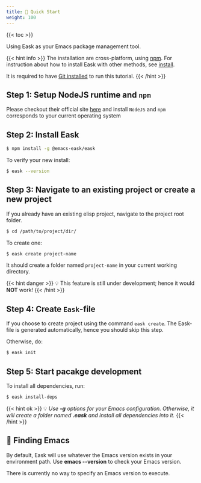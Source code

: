 ```yaml
---
title: 🔰 Quick Start
weight: 100
---
```


{{< toc >}}

Using Eask as your Emacs package management tool.

{{< hint info >}}
The installation are cross-platform, using [npm](https://www.npmjs.com/).
For instruction about how to install Eask with other methods, see [install](https://emacs-eask.github.io/Getting-Started/Install-Eask/).

It is required to have [Git installed](https://git-scm.com/downloads)
to run this tutorial.
{{< /hint >}}

## Step 1: Setup NodeJS runtime and `npm`

Please checkout their official site [here](https://docs.npmjs.com/downloading-and-installing-node-js-and-npm#using-a-node-installer-to-install-nodejs-and-npm)
and install `NodeJS` and `npm` corresponds to your current operating system

## Step 2: Install Eask

```sh
$ npm install -g @emacs-eask/eask
```

To verify your new install:

```sh
$ eask --version
```

## Step 3: Navigate to an existing project or create a new project

If you already have an existing elisp project, navigate to the project root
folder.

```sh
$ cd /path/to/project/dir/
```

To create one:

```sh
$ eask create project-name
```

It should create a folder named `project-name` in your current working directory.

{{< hint danger >}}
💡 This feature is still under development; hence it would **NOT** work!
{{< /hint >}}

## Step 4: Create `Eask`-file

If you choose to create project using the command `eask create`. The Eask-file
is generated automatically, hence you should skip this step.

Otherwise, do:

```sh
$ eask init
```

## Step 5: Start pacakge development

To install all dependencies, run:

```sh
$ eask install-deps
```

{{< hint ok >}}
💡 *Use **-g** options for your Emacs configuration. Otherwise, it will create
a folder named **.eask** and install all dependencies into it.*
{{< /hint >}}

## 🔭 Finding Emacs

By default, Eask will use whatever the Emacs version exists in your environment
path. Use **emacs --version** to check your Emacs version.

There is currently no way to specify an Emacs version to execute.
